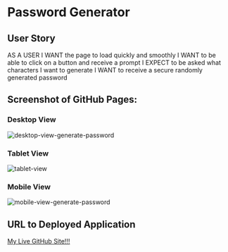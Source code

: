 # Password Generator

## User Story

AS A USER I WANT the page to load quickly and smoothly
I WANT to be able to click on a button and receive a prompt
I EXPECT to be asked what characters I want to generate
I WANT to receive a secure randomly generated password

## Screenshot of GitHub Pages:

### Desktop View
![desktop-view-generate-password](https://user-images.githubusercontent.com/56444674/111882845-23910500-898e-11eb-8491-ff7f9d362632.png)
### Tablet View
![tablet-view](https://user-images.githubusercontent.com/56444674/111882839-1e33ba80-898e-11eb-9ffa-3fa2379536b7.png)

### Mobile View
![mobile-view-generate-password](https://user-images.githubusercontent.com/56444674/111882847-255ac880-898e-11eb-82a2-36588c76db71.png)


## URL to Deployed Application

<a href='https://gamgee-em.github.io/Password-Generator/'>My Live GitHub Site!!!</a>

